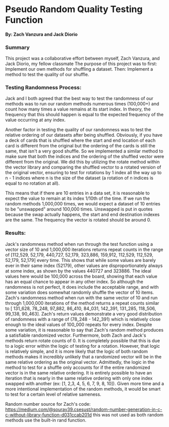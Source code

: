 # Pseudo Random Quality Testing Function
#### By: Zach Vanzura and Jack Diorio
### Summary ##
This project was a collaborative effort between myself, Zach Vanzura, and Jack Diorio, my fellow classmate The purpose of this project was to first: Implement our own methods for shuffling a dataset. Then: Implement a method to test the quality of our shuffle.  

### Testing Randomness Process:
Jack and I both agreed that the best way to test the randomness of our methods was to run our random methods numerous times (100,000+) and count how many times a value remains at its start index. In theory, the frequency that this should happen is equal to the expected frequency of the value occurring at any index.   

Another factor in testing the quality of our randomness was to test the relative ordering of our datasets after being shuffled. Obviously, if you have a deck of cards that is shuffled where the start and end location of each card is different from the original but the ordering of the cards is still the same, that isn't a very good shuffle. So we implemented a similar method to make sure that both the indices and the ordering of the shuffled vector were different from the original. We did this by utilizing the rotate method within the vector library and comparing the shuffled vector to a rotated version of the original vector, ensuring to test for rotations by 1 index all the way up to n - 1 indices where n is the size of the dataset (a rotation of n indices is equal to no rotation at all).

This means that if there are 10 entries in a data set, it is reasonable to expect the value to remain at its index 1/10th of the time. If we run the random methods 1,000,000 times, we would expect a dataset of 10 entries to be "unswapped"  around 100,000 times.
Unswapped is put in quotes because the swap actually happens, the start and end destination indexes are the same. The frequency the vector is rotated should be around 0.  

### Results:
Jack's randomness method when run through the test function using a vector size of 10 and 1,000,000 iterations returns repeat counts in the range of [112,529, 52,179, 440,727, 52,179, 323,886, 159,912, 112,529, 112,529, 52,179, 52,179] every time. This shows that while some values are barely ever in their same index (52179), other values are disproportionately always at some index, as shown by the values 440727 and 323886. The ideal values here would be 100,000 across the board, showing that each value has an equal chance to appear in any other index. So although the randomness is not perfect, it does include the acceptable range, and with some variation does somewhat randomly shuffle the vector of 10 items.
Zach's randomness method when run with the same vector of 10 and run through 1,000,000 iterations of the method returns a repeat counts similar to [ 131_628, 78_248, 97_882, 86_410, 84_031, 142_391, 131_285, 118_506, 99_138, 90_463]. Zach's return values demonstrate a very good distribution of randomness with a range of (78_248 - 142_391) which is relatively close enough to the ideal values of 100_000 repeats for every index. Despite some variation, it is reasonable to say that Zach's random method produces a satisfiable randomized vector.
Furthermore, both Zach and Jack's methods return rotate counts of 0. It is completely possible that this is due to a logic error within the logic of testing for a rotation. However, that logic is relatively simple, and it is more likely that the logic of both random methods makes it incredibly unlikely that a randomized vector will be in the same relative ordering as the original vector.
Admittedly, the logic in the method to test for a shuffle only accounts for if the entire randomized vector is in the same relative ordering. It is entirely possible to have an iteration that is nearly in the same relative ordering with only one index swapped with another (ex: [1, 2,3, 4, 5, 6, 7, 9, 8, 10]). Given more time and a more intentional implementation of the random methods, it would be smart to test for a certain level of relative sameness.

Random number source for Zach's code: https://medium.com/@sourav39.csesust/random-number-generation-in-c-c-without-library-function-d031ccab201d this was not used as both random methods use the built-in rand function.